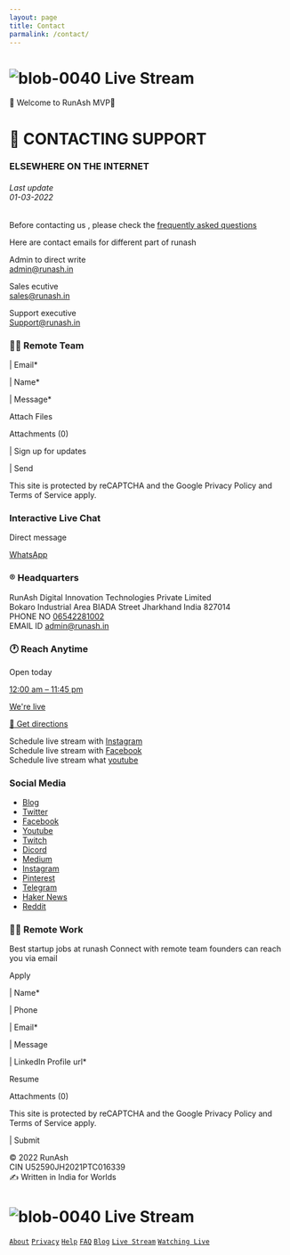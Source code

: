 ```yaml
---
layout: page 
title: Contact 
parmalink: /contact/ 
--- 
```



# ![blob-0040](https://user-images.githubusercontent.com/61916324/132724592-e5bef25e-36d9-4da8-bbc6-84a24183c8e2.png) Live Stream
👏 Welcome to RunAsh MVP🚀   

# 🤝 CONTACTING SUPPORT # 
### ELSEWHERE ON THE INTERNET 
###### Last update<br>01-03-2022<br> ######
Before contacting us , please check the [frequently asked questions ](https://)<br>

Here are contact emails for different part of runash

Admin to direct write<br>[admin@runash.in](admin@runash.in)

Sales ecutive<br>[sales@runash.in](sales@runash.in)

Support executive<br>[Support@runash.in](support@runash.in)










### 🧑‍💻 Remote Team ###

| Email*

| Name*

| Message*

Attach Files

Attachments (0)

| Sign up for updates

| Send



This site is protected by reCAPTCHA and the Google Privacy Policy and Terms of Service apply.

### Interactive Live Chat ###

Direct message 

[WhatsApp](url)
### ® Headquarters 
RunAsh Digital Innovation Technologies Private Limited<br>
Bokaro Industrial Area BIADA Street Jharkhand India 827014<br>
PHONE NO [06542281002](06542281002)<br>
EMAIL ID admin@runash.in 




### 🕐 Reach Anytime ###

Open today

[12:00 am – 11:45 pm](url)

 

[We're live](url)

[🧭 Get directions](https://)



Schedule live stream with [Instagram ](url)<br>
Schedule live stream with [Facebook](url)<br>
Schedule live stream what [youtube](url)




### Social Media 
- [Blog](https://runash.in/blog)
- [Twitter](https://twitter.com/runashstartup)
- [Facebook](https://facebook.com/runashstartup)
- [Youtube](https://youtube.com/)
- [Twitch](https://twitch.com/rlivestream)
- [Dicord](https://discord.com/runash)
- [Medium](https://medium.com/runash)
- [Instagram](https://instagram.com/runashstartup)
- [Pinterest](url)
- [Telegram](url)
- [Haker News](url)
- [Reddit](url)
              
### 🧑‍💻 Remote Work ###

Best startup jobs at runash
Connect with remote team founders can reach you via email




Apply

| Name*

| Phone

| Email*

| Message

| LinkedIn Profile url*

Resume

Attachments (0)

This site is protected by reCAPTCHA and the Google Privacy Policy and Terms of Service apply.

| Submit


© 2022 RunAsh<br>
CIN U52590JH2021PTC016339<br>
✍️ Written in India for Worlds


# ![blob-0040](https://user-images.githubusercontent.com/61916324/132724592-e5bef25e-36d9-4da8-bbc6-84a24183c8e2.png) Live Stream
[``About``](url) [``Privacy``](url) [``Help``](url) [``FAQ``](ur) [``Blog``](url) [``Live Stream``](url) [``Watching Live``](url) 
